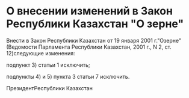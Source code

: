 # О внесении изменений в Закон Республики Казахстан "О зерне"

Внести в Закон Республики Казахстан от 19 января 2001 г."Озерне" (Ведомости Парламента Республики Казахстан, 2001 г., N 2, ст. 12)следующие изменения:

подпункт 3) статьи 1 исключить;

подпункты 4) и 5) пункта 3 статьи 7 исключить.

ПрезидентРеспублики Казахстан

